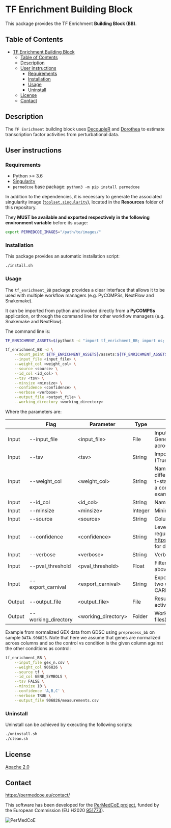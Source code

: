 # TF Enrichment Building Block

This package provides the TF Enrichment **Building Block (BB)**.

## Table of Contents

- [TF Enrichment Building Block](#tf-enrichment-building-block)
  - [Table of Contents](#table-of-contents)
  - [Description](#description)
  - [User instructions](#user-instructions)
    - [Requirements](#requirements)
    - [Installation](#installation)
    - [Usage](#usage)
    - [Uninstall](#uninstall)
  - [License](#license)
  - [Contact](#contact)

## Description

The `TF Enrichment` building block uses [DecoupleR](https://saezlab.github.io/decoupleR/) and [Dorothea](https://saezlab.github.io/dorothea/) to estimate transcription factor activities from perturbational data.

## User instructions

### Requirements

- Python >= 3.6
- [Singularity](https://singularity.lbl.gov/docs-installation)
- `permedcoe` base package: `python3 -m pip install permedcoe`

In addition to the dependencies, it is necessary to generate the associated
singularity image ([`toolset.singularity`](../Resources/images/toolset.singularity)),
located in the **Resources** folder of this repository.

They **MUST be available and exported respectively in the following environment variable**
before its usage:

```bash
export PERMEDCOE_IMAGES="/path/to/images/"
```

### Installation

This package provides an automatic installation script:

```bash
./install.sh
```

### Usage

The `tf_enrichment_BB` package provides a clear interface that allows
it to be used with multiple workflow managers (e.g. PyCOMPSs, NextFlow and
Snakemake).

It can be imported from python and invoked directly from a **PyCOMPSs**
application, or through the command line for other workflow managers
(e.g. Snakemake and NextFlow).

The command line is:

```bash
TF_ENRICHMENT_ASSETS=$(python3 -c "import tf_enrichment_BB; import os; print(os.path.dirname(tf_enrichment_BB.__file__))")

tf_enrichment_BB -d \
    --mount_point ${TF_ENRICHMENT_ASSETS}/assets:${TF_ENRICHMENT_ASSETS}/assets,<working_directory>:<working_directory> \
    --input_file <input_file> \
    --weight_col <weight_col> \
    --source <source> \
    --id_col <id_col> \
    --tsv <tsv> \
    --minsize <minsize> \
    --confidence <confidence> \
    --verbose <verbose> \
    --output_file <output_file> \
    --working_directory <working_directory>
```

Where the parameters are:

|        | Flag                | Parameter            | Type    | Description                                                                                                             |
|--------|---------------------|----------------------|---------|-------------------------------------------------------------------------------------------------------------------------|
| Input  | --input_file        | \<input_file>        | File    | Input gene expression data. Genes should be normalized across samples.                                                  |
| Input  | --tsv               | \<tsv>               | String  | Import data as TSV instead of CSV (True/False)                                                                          |
| Input  | --weight_col        | \<weight_col>        | String  | Name of the column containing differential expression values (e.g t-statistic from DESeq2) between a control/treatment condition for example, or just log-fold change. |
| Input  | --id_col            | \<id_col>            | String  | Name of the column for gene ids.                                                                                        |
| Input  | --minsize           | \<minsize>           | Integer | Minimum size for regulons. E.g 10.                                                                                      |
| Input  | --source            | \<source>            | String  | Column with the TFs. Default = `tf`                                                                                     |
| Input  | --confidence        | \<confidence>        | String  | Level of confidence to be used for regulons. E.g.: `A,B,C`. (see https://saezlab.github.io/dorothea/ for documentation) |
| Input  | --verbose           | \<verbose>           | String  | Verbose output (True/False).                                                                                            |
| Input  | --pval_threshold    | \<pval_threshold>    | Float   | Filter out TFs with adj. p-val above the provided value.                                                                |
| Input  | --export_carnival   | \<export_carnival>   | String  |  Export a table with the results with two columns (id, value) only (for CARNIVAL)(TRUE/FALSE).                          |
| Output | --output_file       | \<output_file>       | File    | Result csv file with estimated TF activities.                                                                           |
| Output | --working_directory | \<working_directory> | Folder  | Working directory (temporary files)                                                                                     |


Example from normalized GEX data from GDSC using `preprocess_bb` on sample `DATA.906826`. Note that here we assume that genes are normalized across columns and so the control vs condition is the given column against the other conditions as control:

```bash
tf_enrichment_BB \
    --input_file gex_n.csv \
    --weight_col 906826 \
    --source tf \
    --id_col GENE_SYMBOLS \
    --tsv FALSE \
    --minsize 10 \
    --confidence 'A,B,C' \
    --verbose TRUE \
    --output_file 906826/measurements.csv
```

### Uninstall

Uninstall can be achieved by executing the following scripts:

```bash
./uninstall.sh
./clean.sh
```

## License

[Apache 2.0](https://www.apache.org/licenses/LICENSE-2.0)

## Contact

<https://permedcoe.eu/contact/>

This software has been developed for the [PerMedCoE project](https://permedcoe.eu/), funded by the European Commission (EU H2020 [951773](https://cordis.europa.eu/project/id/951773)).

![](https://permedcoe.eu/wp-content/uploads/2020/11/logo_1.png "PerMedCoE")
